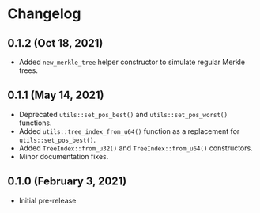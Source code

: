 # Changelog

## 0.1.2 (Oct 18, 2021)

* Added `new_merkle_tree` helper constructor to simulate regular Merkle trees.

## 0.1.1 (May 14, 2021)

* Deprecated `utils::set_pos_best()` and `utils::set_pos_worst()` functions.
* Added `utils::tree_index_from_u64()` function as a replacement for `utils::set_pos_best()`.
* Added `TreeIndex::from_u32()` and `TreeIndex::from_u64()` constructors.
* Minor documentation fixes.

## 0.1.0 (February 3, 2021)

* Initial pre-release